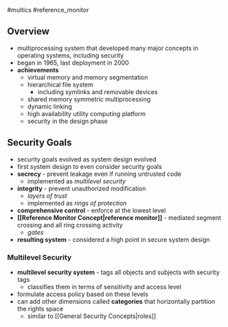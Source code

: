 #multics #reference_monitor 
## Overview
- multiprocessing system that developed many major concepts in operating systems, including security
- began in 1965, last deployment in 2000
- **achievements**
	- virtual memory and memory segmentation
	- hierarchical file system
		- including symlinks and removable devices
	- shared memory symmetric multiprocessing
	- dynamic linking
	- high availability utility computing platform
	- security in the design phase
## Security Goals
- security goals evolved as system design evolved
- first system design to even consider security goals
- **secrecy** - prevent leakage even if running untrusted code
	- implemented as *multilevel security*
- **integrity** - prevent unauthorized modification
	- *layers of trust*
	- implemented as *rings of protection*
- **comprehensive control** - enforce at the lowest level
- **[[Reference Monitor Concept|reference monitor]]** - mediated segment crossing and all ring crossing activity
	- *gates*
- **resulting system** - considered a high point in secure system design
### Multilevel Security
- **multilevel security system** - tags all objects and subjects with security tags
	- classifies them in terms of sensitivity and access level
- formulate access policy based on these levels
- can add other dimensions called **categories** that horizontally partition the rights space
	- similar to [[General Security Concepts|roles]]